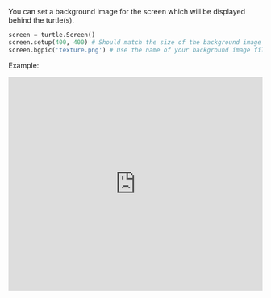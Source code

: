 You can set a background image for the screen which will be displayed behind the turtle(s).

```python
screen = turtle.Screen()
screen.setup(400, 400) # Should match the size of the background image
screen.bgpic('texture.png') # Use the name of your background image file
```

Example:
<iframe src="https://trinket.io/embed/python/bc3f141689?start=result" width="100%" height="425" frameborder="0" marginwidth="0" marginheight="0" allowfullscreen></iframe>
